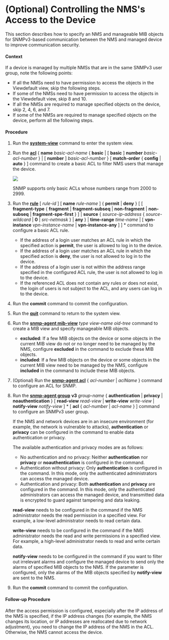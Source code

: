 (Optional) Controlling the NMS's Access to the Device
=====================================================

This section describes how to specify an NMS and manageable MIB objects for SNMPv3-based communication between the NMS and managed device to improve communication security.

#### Context

If a device is managed by multiple NMSs that are in the same SNMPv3 user group, note the following points:

* If all the NMSs need to have permission to access the objects in the Viewdefault view, skip the following steps.
* If some of the NMSs need to have permission to access the objects in the Viewdefault view, skip 8 and 10.
* If all the NMSs are required to manage specified objects on the device, skip 2, 4, 6, and 7.
* If some of the NMSs are required to manage specified objects on the device, perform all the following steps.


#### Procedure

1. Run the [**system-view**](cmdqueryname=system-view) command to enter the system view.
2. Run the [**acl**](cmdqueryname=acl) { **name** *basic-acl-name* { **basic** | [ **basic** ] **number** *basic-acl-number* } | [ **number** ] *basic-acl-number* } [ **match-order** { **config** | **auto** } ] command to create a basic ACL to filter NMS users that manage the device.
   
   ![](../../../../public_sys-resources/note_3.0-en-us.png) 
   
   SNMP supports only basic ACLs whose numbers range from 2000 to 2999.
3. Run the [**rule**](cmdqueryname=rule) [ *rule-id* ] [ **name** *rule-name* ] { **permit** | **deny** } [ [ **fragment-type** { **fragment** | **fragment-subseq** | **non-fragment** | **non-subseq** | **fragment-spe-first** } ] | **source** { *source-ip-address* { *source-wildcard* | **0** | *src-netmask* } | **any** } | **time-range** *time-name* | [ **vpn-instance** *vpn-instance-name* | **vpn-instance-any** ] ] \* command to configure a basic ACL rule.
   
   
   * If the address of a login user matches an ACL rule in which the specified action is **permit**, the user is allowed to log in to the device.
   * If the address of a login user matches an ACL rule in which the specified action is **deny**, the user is not allowed to log in to the device.
   * If the address of a login user is not within the address range specified in the configured ACL rule, the user is not allowed to log in to the device.
   * If the referenced ACL does not contain any rules or does not exist, the login of users is not subject to the ACL, and any users can log in to the device.
4. Run the **commit** command to commit the configuration.
5. Run the [**quit**](cmdqueryname=quit) command to return to the system view.
6. Run the [**snmp-agent mib-view**](cmdqueryname=snmp-agent+mib-view) *type* *view-name* *oid-tree* command to create a MIB view and specify manageable MIB objects.
   
   
   * **excluded**: If a few MIB objects on the device or some objects in the current MIB view do not or no longer need to be managed by the NMS, configure **excluded** in the command to exclude these MIB objects.
   * **included**: If a few MIB objects on the device or some objects in the current MIB view need to be managed by the NMS, configure **included** in the command to include these MIB objects.
7. (Optional) Run the [**snmp-agent acl**](cmdqueryname=snmp-agent+acl) { *acl-number* | *aclName* } command to configure an ACL for SNMP.
8. Run the [**snmp-agent group**](cmdqueryname=snmp-agent+group) **v3** *group-name* { **authentication** | **privacy** | **noauthentication** } [ **read-view** *read-view* | **write-view** *write-view* | **notify-view** *notify-view* ] \* [ **acl** { *acl-number* | *acl-name* } ] command to configure an SNMPv3 user group.
   
   
   
   If the NMS and network devices are in an insecure environment (for example, the network is vulnerable to attacks), **authentication** or **privacy** can be configured in the command to enable data authentication or privacy.
   
   The available authentication and privacy modes are as follows:
   * No authentication and no privacy: Neither **authentication** nor **privacy** or **noauthentication** is configured in the command.
   * Authentication without privacy: Only **authentication** is configured in the command. In this mode, only the authenticated administrators can access the managed device.
   * Authentication and privacy: Both **authentication** and **privacy** are configured in the command. In this mode, only the authenticated administrators can access the managed device, and transmitted data is encrypted to guard against tampering and data leaking.
   
   **read-view** needs to be configured in the command if the NMS administrator needs the read permission in a specified view. For example, a low-level administrator needs to read certain data.
   
   **write-view** needs to be configured in the command if the NMS administrator needs the read and write permissions in a specified view. For example, a high-level administrator needs to read and write certain data.
   
   **notify-view** needs to be configured in the command if you want to filter out irrelevant alarms and configure the managed device to send only the alarms of specified MIB objects to the NMS. If the parameter is configured, only the alarms of the MIB objects specified by **notify-view** are sent to the NMS.
9. Run the **commit** command to commit the configuration.

#### Follow-up Procedure

After the access permission is configured, especially after the IP address of the NMS is specified, if the IP address changes (for example, the NMS changes its location, or IP addresses are reallocated due to network adjustment), you need to change the IP address of the NMS in the ACL. Otherwise, the NMS cannot access the device.
